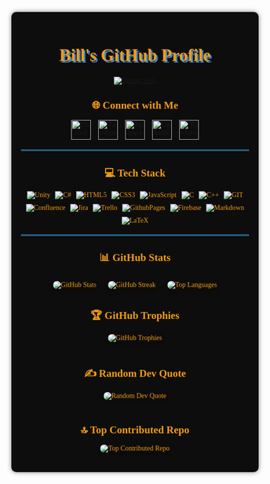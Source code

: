 <div align="center" style="font-family: 'Press Start 2P', cursive; background-color: #0d0d0d; color: #f39c12; padding: 20px; border-radius: 10px; box-shadow: 0 0 10px rgba(0,0,0,0.5);">
  <h1 style="font-size: 2.5em; text-shadow: 3px 3px #2e86de;">Bill's GitHub Profile</h1>
  <a href="https://git.io/typing-svg"><img src="https://readme-typing-svg.demolab.com?font=Dosis&weight=800&size=25&duration=3000&pause=1000&color=F77C00&background=79797900&center=true&multiline=true&random=false&width=500&height=150&lines=Passionate+Unity+Developer+%F0%9F%91%A8%E2%80%8D%F0%9F%92%BB;Programming+Instructor+%F0%9F%91%A8%E2%80%8D%F0%9F%8F%AB;Special+Field+In+Game+Solution+%F0%9F%92%BC;2D%2C+3D%2C+AR%2C+VR+%F0%9F%92%BB" alt="Typing SVG" /></a>

  <h2>🌐 Connect with Me</h2>
  <div style="display: flex; justify-content: center; gap: 15px; margin-bottom: 20px;">
    <a href="https://discord.gg/truongngocchau">
      <img src="https://img.icons8.com/color/48/000000/discord-new-logo.png" alt="Discord" style="height: 40px;">
    </a>
    <a href="https://facebook.com/truongbill003">
      <img src="https://img.icons8.com/color/48/000000/facebook-new.png" alt="Facebook" style="height: 40px;">
    </a>
    <a href="https://instagram.com/bill.workaholic">
      <img src="https://img.icons8.com/color/48/000000/instagram-new.png" alt="Instagram" style="height: 40px;">
    </a>
    <a href="https://linkedin.com/in/billtruong003">
      <img src="https://img.icons8.com/color/48/000000/linkedin.png" alt="LinkedIn" style="height: 40px;">
    </a>
    <a href="https://youtube.com/@@BillTheDev">
      <img src="https://img.icons8.com/color/48/000000/youtube-play.png" alt="YouTube" style="height: 40px;">
    </a>
  </div>


  <hr style="border: 1px solid #3498db; margin: 20px 0;">

  <h2>💻 Tech Stack</h2>
  <div style="display: flex; justify-content: center; flex-wrap: wrap; gap: 10px; margin-bottom: 20px;">
    <img src="https://icons8.com/icon/55O6KKA9CyIA/unity" alt="Unity">
    <img src="https://img.icons8.com/color/48/000000/c-sharp-logo.png" alt="C#">
    <img src="https://img.icons8.com/color/48/000000/html-5.png" alt="HTML5">
    <img src="https://img.icons8.com/color/48/000000/css3.png" alt="CSS3">
    <img src="https://img.icons8.com/color/48/000000/javascript.png" alt="JavaScript">
    <img src="https://img.icons8.com/color/48/000000/c-programming.png" alt="C">
    <img src="https://img.icons8.com/color/48/000000/c-plus-plus-logo.png" alt="C++">
    <img src="https://img.icons8.com/color/48/000000/git.png" alt="GIT">
    <img src="https://img.icons8.com/color/48/000000/confluence.png" alt="Confluence">
    <img src="https://img.icons8.com/color/48/000000/jira.png" alt="Jira">
    <img src="https://img.icons8.com/color/48/000000/trello.png" alt="Trello">
    <img src="https://img.icons8.com/color/48/000000/github.png" alt="GithubPages">
    <img src="https://img.icons8.com/color/48/000000/firebase.png" alt="Firebase">
    <img src="https://img.icons8.com/color/48/000000/markdown.png" alt="Markdown">
    <img src="https://img.icons8.com/color/48/000000/latex.png" alt="LaTeX">
  </div>


  <hr style="border: 1px solid #3498db; margin: 20px 0;">

  <h2>📊 GitHub Stats</h2>
  <div align="center" style="margin-bottom: 20px;">
    <img src="https://github-readme-stats.vercel.app/api?username=billtruong003&theme=tokyonight&hide_border=false&include_all_commits=true&count_private=true" alt="GitHub Stats" style="box-shadow: 0 4px 8px rgba(0, 0, 0, 0.2); border-radius: 8px; margin: 10px;">
    <img src="https://github-readme-streak-stats.herokuapp.com/?user=billtruong003&theme=tokyonight&hide_border=true" alt="GitHub Streak" style="box-shadow: 0 4px 8px rgba(0, 0, 0, 0.2); border-radius: 8px; margin: 10px;">
    <img src="https://github-readme-stats.vercel.app/api/top-langs/?username=billtruong003&theme=tokyonight&hide_border=false&include_all_commits=true&count_private=true&layout=compact" alt="Top Languages" style="box-shadow: 0 4px 8px rgba(0, 0, 0, 0.2); border-radius: 8px; margin: 10px;">
  </div>

  <h2>🏆 GitHub Trophies</h2>
  <img src="https://github-profile-trophy.vercel.app/?username=billtruong003&theme=apprentice&no-frame=false&no-bg=true&margin-w=4" alt="GitHub Trophies" style="box-shadow: 0 4px 8px rgba(0, 0, 0, 0.2); border-radius: 8px; margin-bottom: 20px;">

  <h2>✍️ Random Dev Quote</h2>
  <img src="https://quotes-github-readme.vercel.app/api?type=vertical&theme=tokyonight" alt="Random Dev Quote" style="box-shadow: 0 4px 8px rgba(0, 0, 0, 0.2); border-radius: 8px; margin-bottom: 20px;">

  <h2>🔝 Top Contributed Repo</h2>
  <img src="https://github-contributor-stats.vercel.app/api?username=billtruong003&limit=5&theme=dark&combine_all_yearly_contributions=true" alt="Top Contributed Repo" style="box-shadow: 0 4px 8px rgba(0, 0, 0, 0.2); border-radius: 8px; margin-bottom: 20px;">
</div>
